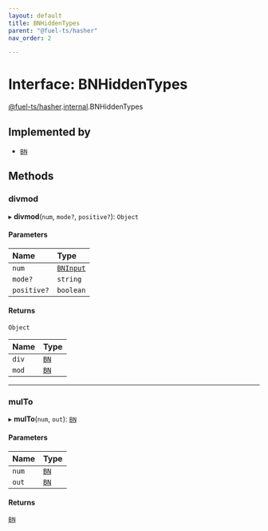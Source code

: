 ```yaml
---
layout: default
title: BNHiddenTypes
parent: "@fuel-ts/hasher"
nav_order: 2

---
```


# Interface: BNHiddenTypes

[@fuel-ts/hasher](../index.md).[internal](../namespaces/internal.md).BNHiddenTypes

## Implemented by

- [`BN`](../classes/internal-BN.md)

## Methods

### divmod

▸ **divmod**(`num`, `mode?`, `positive?`): `Object`

#### Parameters

| Name | Type |
| :------ | :------ |
| `num` | [`BNInput`](../namespaces/internal.md#bninput) |
| `mode?` | `string` |
| `positive?` | `boolean` |

#### Returns

`Object`

| Name | Type |
| :------ | :------ |
| `div` | [`BN`](../classes/internal-BN.md) |
| `mod` | [`BN`](../classes/internal-BN.md) |

___

### mulTo

▸ **mulTo**(`num`, `out`): [`BN`](../classes/internal-BN.md)

#### Parameters

| Name | Type |
| :------ | :------ |
| `num` | [`BN`](../classes/internal-BN.md) |
| `out` | [`BN`](../classes/internal-BN.md) |

#### Returns

[`BN`](../classes/internal-BN.md)
